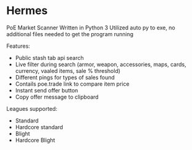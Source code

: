 # Hermes
PoE Market Scanner
Written in Python 3
Utilized auto py to exe, no additional files needed to get the program running

Features:
  - Public stash tab api search
  - Live filter during search (armor, weapon, accessories, maps, cards, currency, vaaled items, sale % threshold)
  - Different pings for types of sales found
  - Contails poe.trade link to compare item price
  - Instant send offer button
  - Copy offer message to clipboard

Leagues supported:
  - Standard
  - Hardcore standard
  - Blight
  - Hardcore Blight

